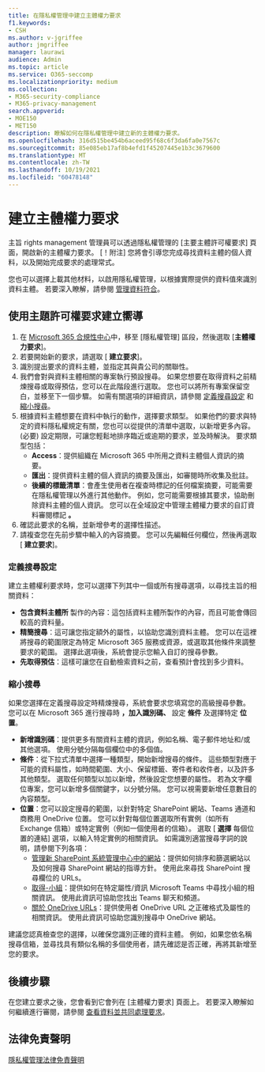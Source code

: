 ```yaml
---
title: 在隱私權管理中建立主體權力要求
f1.keywords:
- CSH
ms.author: v-jgriffee
author: jmgriffee
manager: laurawi
audience: Admin
ms.topic: article
ms.service: O365-seccomp
ms.localizationpriority: medium
ms.collection:
- M365-security-compliance
- M365-privacy-management
search.appverid:
- MOE150
- MET150
description: 瞭解如何在隱私權管理中建立新的主體權力要求。
ms.openlocfilehash: 316d515be454b6aceed95f68c6f3da6fa0e7567c
ms.sourcegitcommit: 85e085eb17af8b4efd1f45207445e1b3c3679600
ms.translationtype: MT
ms.contentlocale: zh-TW
ms.lasthandoff: 10/19/2021
ms.locfileid: "60478148"
---
```

# <a name="create-a-subject-rights-request"></a>建立主體權力要求

主旨 rights management 管理員可以透過隱私權管理的 [主要主體許可權要求] 頁面，開啟新的主體權力要求。 [！附注] 您將會引導您完成尋找資料主體的個人資料，以及開始完成要求的處理常式。

您也可以選擇上載其他材料，以啟用隱私權管理，以根據實際提供的資料值來識別資料主體。 若要深入瞭解，請參閱 [管理資料符合](privacy-management-subject-rights-requests-data-matching.md)。

## <a name="use-the-subject-rights-request-creation-wizard"></a>使用主題許可權要求建立嚮導

1. 在 [Microsoft 365 合規性中心](https://compliance.microsoft.com/)中，移至 [隱私權管理] 區段，然後選取 [**主體權力要求**]。
1. 若要開始新的要求，請選取 [ **建立要求**]。
1. 識別提出要求的資料主體，並指定其與貴公司的關聯性。
1. 我們會對與資料主體相關的專案執行預設搜尋。 如果您想要在取得資料之前精煉搜尋或取得預估，您可以在此階段進行選取。 您也可以將所有專案保留空白，並移至下一個步驟。 如需有關選項的詳細資訊，請參閱 [定義搜尋設定](#define-search-settings) 和 [縮小搜尋](#refine-your-search)。
1. 根據資料主體想要在資料中執行的動作，選擇要求類型。 如果他們的要求與特定的資料隱私權規定有關，您也可以從提供的清單中選取，以新增更多內容。  (必要) 設定期限，可讓您輕鬆地排序臨近或逾期的要求，並及時解決。 要求類型包括：
   - **Access**：提供組織在 Microsoft 365 中所用之資料主體個人資訊的摘要。
   - **匯出**：提供資料主體的個人資訊的摘要及匯出，如審閱時所收集及批註。
   - **後續的標籤清單**：會產生使用者在複查時標記的任何檔案摘要，可能需要在隱私權管理以外進行其他動作。 例如，您可能需要根據其要求，協助刪除資料主體的個人資訊。 您可以在全域設定中管理主體權力要求的自訂資料審閱標記 **。**
1. 確認此要求的名稱，並新增參考的選擇性描述。
1. 請複查您在先前步驟中輸入的內容摘要。 您可以先編輯任何欄位，然後再選取 [ **建立要求**]。

### <a name="define-search-settings"></a>定義搜尋設定

建立主體權利要求時，您可以選擇下列其中一個或所有搜尋選項，以尋找主旨的相關資料：

- **包含資料主體所** 製作的內容：這包括資料主體所製作的內容，而且可能會傳回較高的資料量。
- **精簡搜尋**：這可讓您指定額外的屬性，以協助您識別資料主體。 您可以在這裡將搜尋的範圍限定為特定 Microsoft 365 服務或資源，或選取其他條件來調整要求的範圍。 選擇此選項後，系統會提示您輸入自訂的搜尋參數。
- **先取得預估**：這樣可讓您在自動檢索資料之前，查看預計會找到多少資料。

### <a name="refine-your-search"></a>縮小搜尋

如果您選擇在定義搜尋設定時精煉搜尋，系統會要求您填寫您的高級搜尋參數。 您可以在 Microsoft 365 進行搜尋時 **，加入識別碼、** 設定 **條件** 及選擇特定 **位置**。

- **新增識別碼**：提供更多有關資料主體的資訊，例如名稱、電子郵件地址和/或其他選項。 使用分號分隔每個欄位中的多個值。
- **條件**：從下拉式清單中選擇一種類型，開始新增搜尋的條件。 這些類型對應于可能的資料屬性，如時間範圍、大小、保留標籤、寄件者和收件者，以及許多其他類型。 選取任何類型以加以新增，然後設定您想要的屬性。 若為文字欄位專案，您可以新增多個關鍵字，以分號分隔。 您可以視需要新增任意數目的內容類型。
- **位置**：您可以設定搜尋的範圍，以針對特定 SharePoint 網站、Teams 通道和商務用 OneDrive 位置。 您可以針對每個位置選取所有實例（如所有 Exchange 信箱）或特定實例（例如一個使用者的信箱）。 選取 [ **選擇** 每個位置的連結] 選項，以輸入特定實例的相關資訊。 如需識別適當搜尋字詞的說明，請參閱下列各項：
  - [管理新 SharePoint 系統管理中心中的網站](/sharepoint/manage-sites-in-new-admin-center)：提供如何排序和篩選網站以及如何搜尋 SharePoint 網站的指導方針。 使用此來尋找 SharePoint 搜尋欄位的 URLs。
  - [取得-小組](/powershell/module/teams/get-team)：提供如何在特定屬性/資訊 Microsoft Teams 中尋找小組的相關資訊。 使用此資訊可協助您找出 Teams 聊天和頻道。
  - [關於 OneDrive URLs](/onedrive/list-onedrive-urls#about-onedrive-urls)：提供使用者 OneDrive URL 之正確格式及屬性的相關資訊。 使用此資訊可協助您識別搜尋中 OneDrive 網站。

建議您認真檢查您的選擇，以確保您識別正確的資料主體。 例如，如果您依名稱搜尋信箱，並尋找具有類似名稱的多個使用者，請先確認是否正確，再將其新增至您的要求。

## <a name="next-steps"></a>後續步驟

在您建立要求之後，您會看到它會列在 [主體權力要求] 頁面上。 若要深入瞭解如何繼續進行審閱，請參閱 [查看資料並共同處理要求](privacy-management-subject-rights-requests-review.md)。

## <a name="legal-disclaimer"></a>法律免責聲明

[隱私權管理法律免責聲明](privacy-management-disclaimer.md)
